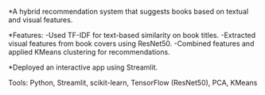 *A hybrid recommendation system that suggests books based on textual and visual features.

*Features:
-Used TF-IDF for text-based similarity on book titles.
-Extracted visual features from book covers using ResNet50.
-Combined features and applied KMeans clustering for recommendations.

*Deployed an interactive app using Streamlit.

Tools: 
Python, Streamlit, scikit-learn, TensorFlow (ResNet50), PCA, KMeans
